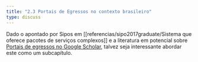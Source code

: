 ```yaml
---
title: "2.3 Portais de Egressos no contexto brasileiro"
type: discuss
---
```

Dado o apontado por Sipos em [[referencias/sipo2017graduate/Sistema que oferece pacotes de serviços complexos]] e a literatura em potencial sobre [Portais de egressos no Google Scholar](https://scholar.google.com/scholar?hl=pt-BR&as_sdt=0%2C5&q=portal+de+egressos&btnG=), talvez seja interessante abordar este como um subcapítulo.
